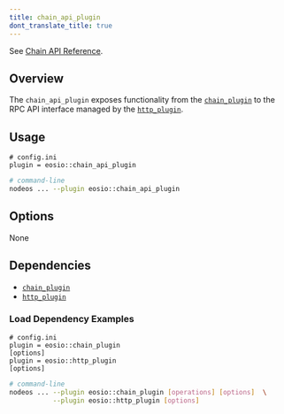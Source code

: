 ```yaml
---
title: chain_api_plugin
dont_translate_title: true
---
```


See [Chain API Reference](https://docs.eosnetwork.com/apis/leap/latest/chain.api/).

## Overview

The `chain_api_plugin` exposes functionality from the [`chain_plugin`](./chain-plugin.md) to the RPC API interface managed by the [`http_plugin`](./http-plugin/index.md).

## Usage

```console
# config.ini
plugin = eosio::chain_api_plugin
```
```sh
# command-line
nodeos ... --plugin eosio::chain_api_plugin
```

## Options

None

## Dependencies

* [`chain_plugin`](./chain-plugin.md)
* [`http_plugin`](./http-plugin.md)

### Load Dependency Examples

```console
# config.ini
plugin = eosio::chain_plugin
[options]
plugin = eosio::http_plugin
[options]
```
```sh
# command-line
nodeos ... --plugin eosio::chain_plugin [operations] [options]  \
           --plugin eosio::http_plugin [options]
```
